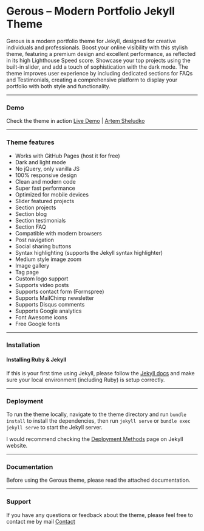 # Gerous – Modern Portfolio Jekyll Theme

Gerous is a modern portfolio theme for Jekyll, designed for creative individuals and professionals. Boost your online visibility with this stylish theme, featuring a premium design and excellent performance, as reflected in its high Lighthouse Speed score. Showcase your top projects using the built-in slider, and add a touch of sophistication with the dark mode. The theme improves user experience by including dedicated sections for FAQs and Testimonials, creating a comprehensive platform to display your portfolio with both style and functionality.

* * *

### Demo

Check the theme in action [Live Demo](https://gerous.netlify.app/) |
[Artem Sheludko](https://jekyllthemes.io/developers/artem-sheludko)

* * *

### Theme features

- Works with GitHub Pages (host it for free)
- Dark and light mode
- No jQuery, only vanilla JS
- 100% responsive design
- Clean and modern code
- Super fast performance
- Optimized for mobile devices
- Slider featured projects
- Section projects
- Section blog
- Section testimonials
- Section FAQ
- Compatible with modern browsers
- Post navigation
- Social sharing buttons
- Syntax highlighting (supports the Jekyll syntax highlighter)
- Medium style image zoom
- Image gallery
- Tag page
- Custom logo support
- Supports video posts
- Supports contact form (Formspree)
- Supports MailChimp newsletter
- Supports Disqus comments
- Supports Google analytics
- Font Awesome icons
- Free Google fonts

* * *

### Installation

#### Installing Ruby & Jekyll

If this is your first time using Jekyll, please follow the [Jekyll docs](https://jekyllrb.com/docs/installation/) and make sure your local environment (including Ruby) is setup correctly.

* * *

### Deployment

To run the theme locally, navigate to the theme directory and run `bundle install` to install the dependencies, then run `jekyll serve` or `bundle exec jekyll serve` to start the Jekyll server.

I would recommend checking the [Deployment Methods](https://jekyllrb.com/docs/deployment-methods/) page on Jekyll website.

* * *

### Documentation

Before using the Gerous theme, please read the attached documentation.

* * *

### Support

<p>If you have any questions or feedback about the theme, please feel free to contact me by mail <a href="mailto:hi.artemsheludko@gmail.com">Contact</a><p>

